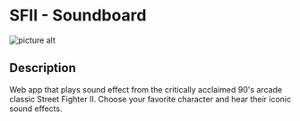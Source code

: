 # SFII - Soundboard

![picture alt](https://i.ibb.co/tMkNr1s/character-select.png)

## Description

Web app that plays sound effect from the critically acclaimed 90's arcade classic Street Fighter II. Choose your favorite character and hear their iconic sound effects.
